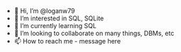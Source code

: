 - 👋 Hi, I’m @loganw79
- 👀 I’m interested in SQL, SQLite
- 🌱 I’m currently learning SQL
- 💞️ I’m looking to collaborate on many things, DBMs, etc
- 📫 How to reach me - message here

<!---
loganw79/loganw79 is a ✨ special ✨ repository because its `README.md` (this file) appears on your GitHub profile.
You can click the Preview link to take a look at your changes.
--->
